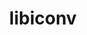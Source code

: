 ---
title: "libiconv"
layout: cache
categories: [package, develop]
meta: {"compilers": ["apple-clang@16.0.0", "cce@18.0.0", "gcc@10.5.0", "gcc@11.1.0", "gcc@11.4.0", "gcc@12.3.0", "gcc@12.4.0", "gcc@13.2.0", "gcc@13.3.0", "gcc@7.3.1", "gcc@7.5.0", "intel-oneapi-compilers@2024.1.0", "intel-oneapi-compilers@2025.1.0"], "num_specs": 116, "num_specs_by_stack": {"aws-pcluster-neoverse_v1": 6, "aws-pcluster-x86_64_v4": 24, "bootstrap-aarch64-darwin": 4, "bootstrap-x86_64-linux-gnu": 5, "build_systems": 5, "data-vis-sdk": 5, "developer-tools-aarch64-linux-gnu": 5, "developer-tools-darwin": 4, "developer-tools-x86_64_v3-linux-gnu": 5, "e4s": 4, "e4s-cray-rhel": 4, "e4s-neoverse-v2": 5, "e4s-oneapi": 7, "e4s-rocm-external": 5, "hep": 5, "ml-darwin-aarch64-mps": 4, "ml-linux-aarch64-cpu": 5, "ml-linux-aarch64-cuda": 5, "ml-linux-x86_64-cpu": 5, "ml-linux-x86_64-cuda": 5, "ml-linux-x86_64-rocm": 4, "radiuss": 5, "radiuss-aws": 5, "radiuss-aws-aarch64": 21, "root": 116, "tutorial": 10}, "oss": ["amzn2", "centos7", "rhel8", "sequoia", "ubuntu18.04", "ubuntu20.04", "ubuntu22.04", "ubuntu24.04"], "platforms": ["darwin", "linux"], "stacks": ["aws-pcluster-neoverse_v1", "aws-pcluster-x86_64_v4", "bootstrap-aarch64-darwin", "bootstrap-x86_64-linux-gnu", "build_systems", "data-vis-sdk", "developer-tools-aarch64-linux-gnu", "developer-tools-darwin", "developer-tools-x86_64_v3-linux-gnu", "e4s", "e4s-cray-rhel", "e4s-neoverse-v2", "e4s-oneapi", "e4s-rocm-external", "hep", "ml-darwin-aarch64-mps", "ml-linux-aarch64-cpu", "ml-linux-aarch64-cuda", "ml-linux-x86_64-cpu", "ml-linux-x86_64-cuda", "ml-linux-x86_64-rocm", "radiuss", "radiuss-aws", "radiuss-aws-aarch64", "root", "tutorial"], "targets": ["aarch64", "neoverse_v1", "neoverse_v2", "x86_64_v3", "x86_64_v4"], "versions": ["1.17", "1.18"]}
spec_details: [{"compiler": "gcc@7.3.1", "hash": "2cml6ujl6jrhliaigbbfx54sbefrjozf", "os": "amzn2", "platform": "linux", "size": "-", "stacks": ["radiuss-aws-aarch64", "root"], "target": "neoverse_v2", "variants": ["build_system=autotools", "libs:=shared,static"], "versions": ["1.17"]}, {"compiler": "intel-oneapi-compilers@2024.1.0", "hash": "2lopb5tcbt7maevwisf7tspg75ok62df", "os": "amzn2", "platform": "linux", "size": "-", "stacks": ["aws-pcluster-x86_64_v4", "root"], "target": "x86_64_v3", "variants": ["build_system=autotools", "libs:=shared,static"], "versions": ["1.17"]}, {"compiler": "gcc@11.4.0", "hash": "2vowglxa2egh4zpqfx3hk75bsie3n627", "os": "ubuntu22.04", "platform": "linux", "size": "-", "stacks": ["e4s-neoverse-v2", "root"], "target": "neoverse_v2", "variants": ["build_system=autotools", "libs:=shared,static"], "versions": ["1.18"]}, {"compiler": "gcc@7.3.1", "hash": "37rlkmj5jl6t2g3zdgrqxn3ho5oswrnk", "os": "amzn2", "platform": "linux", "size": "-", "stacks": ["radiuss-aws-aarch64", "root"], "target": "neoverse_v2", "variants": ["build_system=autotools", "libs:=shared,static"], "versions": ["1.18"]}, {"compiler": "gcc@11.4.0", "hash": "3amfuk6kioluir2z37upxswmxjiuy77n", "os": "ubuntu22.04", "platform": "linux", "size": "-", "stacks": ["e4s-neoverse-v2", "root"], "target": "neoverse_v2", "variants": ["build_system=autotools", "libs:=shared,static"], "versions": ["1.18"]}, {"compiler": "gcc@7.3.1", "hash": "3b3guktdjiswyq3bqyxgo2fxwcg7fdrt", "os": "amzn2", "platform": "linux", "size": "-", "stacks": ["radiuss-aws", "root"], "target": "x86_64_v3", "variants": ["build_system=autotools", "libs:=shared,static"], "versions": ["1.18"]}, {"compiler": "gcc@7.3.1", "hash": "3chn7iezm5iew4vw2w5pxdgcz3a6xqkx", "os": "amzn2", "platform": "linux", "size": "-", "stacks": ["radiuss-aws-aarch64", "root"], "target": "aarch64", "variants": ["build_system=autotools", "libs:=shared,static"], "versions": ["1.18"]}, {"compiler": "intel-oneapi-compilers@2024.1.0", "hash": "3fvoic2b2kxwo7flwefqcmfinl4q6xkf", "os": "amzn2", "platform": "linux", "size": "-", "stacks": ["aws-pcluster-x86_64_v4", "root"], "target": "x86_64_v3", "variants": ["build_system=autotools", "libs:=shared,static"], "versions": ["1.18"]}, {"compiler": "gcc@11.1.0", "hash": "3okxcxljcetb7x2fywxkg2aaxv7vfnri", "os": "ubuntu20.04", "platform": "linux", "size": "-", "stacks": ["data-vis-sdk", "root"], "target": "x86_64_v3", "variants": ["build_system=autotools", "libs:=shared,static"], "versions": ["1.17"]}, {"compiler": "intel-oneapi-compilers@2024.1.0", "hash": "43scyogc7dsmpxgxyuujy6wqkyiz4lm4", "os": "amzn2", "platform": "linux", "size": "-", "stacks": ["aws-pcluster-x86_64_v4", "root"], "target": "x86_64_v3", "variants": ["build_system=autotools", "libs:=shared,static"], "versions": ["1.18"]}, {"compiler": "gcc@13.3.0", "hash": "45mtd7n2jg2ky4wmglk25d2lgn24fgum", "os": "rhel8", "platform": "linux", "size": "-", "stacks": ["developer-tools-aarch64-linux-gnu", "root"], "target": "aarch64", "variants": ["build_system=autotools", "libs:=shared,static"], "versions": ["1.17"]}, {"compiler": "gcc@7.5.0", "hash": "46ec7ru2gt7edlyzpkptjvyf6fouqfqk", "os": "ubuntu18.04", "platform": "linux", "size": "-", "stacks": ["build_systems", "radiuss", "root"], "target": "x86_64_v3", "variants": ["build_system=autotools", "libs:=shared,static"], "versions": ["1.18"]}, {"compiler": "gcc@11.4.0", "hash": "4hkadmnvem4ennh4xqmizaeh6psjs5iu", "os": "ubuntu22.04", "platform": "linux", "size": "-", "stacks": ["e4s-neoverse-v2", "root"], "target": "neoverse_v2", "variants": ["build_system=autotools", "libs:=shared,static"], "versions": ["1.18"]}, {"compiler": "gcc@13.2.0", "hash": "4tqa6wxqumx3lrkobh22dthga5vffiww", "os": "ubuntu24.04", "platform": "linux", "size": "-", "stacks": ["ml-linux-aarch64-cpu", "ml-linux-aarch64-cuda", "root"], "target": "aarch64", "variants": ["build_system=autotools", "libs:=shared,static"], "versions": ["1.17"]}, {"compiler": "gcc@13.2.0", "hash": "5jwn2ozfaok3vb4llcrsevkd7afyiznx", "os": "ubuntu24.04", "platform": "linux", "size": "-", "stacks": ["bootstrap-x86_64-linux-gnu", "ml-linux-x86_64-cpu", "ml-linux-x86_64-cuda", "ml-linux-x86_64-rocm", "root"], "target": "x86_64_v3", "variants": ["build_system=autotools", "libs:=shared,static"], "versions": ["1.17"]}, {"compiler": "intel-oneapi-compilers@2024.1.0", "hash": "67gooqsztee2j3kw25tqrdjoupv7v57q", "os": "amzn2", "platform": "linux", "size": "-", "stacks": ["aws-pcluster-x86_64_v4", "root"], "target": "x86_64_v3", "variants": ["build_system=autotools", "libs:=shared,static"], "versions": ["1.17"]}, {"compiler": "intel-oneapi-compilers@2024.1.0", "hash": "73hd72w67cz5agh2sufjtvaxlnmyphy4", "os": "amzn2", "platform": "linux", "size": "-", "stacks": ["aws-pcluster-x86_64_v4", "root"], "target": "x86_64_v4", "variants": ["build_system=autotools", "libs:=shared,static"], "versions": ["1.18"]}, {"compiler": "gcc@12.4.0", "hash": "7dhgmq5j5kmboqcctt63t3rjpcaioogs", "os": "amzn2", "platform": "linux", "size": "-", "stacks": ["aws-pcluster-neoverse_v1", "root"], "target": "neoverse_v1", "variants": ["build_system=autotools", "libs:=shared,static"], "versions": ["1.18"]}, {"compiler": "intel-oneapi-compilers@2024.1.0", "hash": "7wzn3tomo5k54444xganacdshdpbgxci", "os": "amzn2", "platform": "linux", "size": "-", "stacks": ["aws-pcluster-x86_64_v4", "root"], "target": "x86_64_v4", "variants": ["build_system=autotools", "libs:=shared,static"], "versions": ["1.17"]}, {"compiler": "intel-oneapi-compilers@2024.1.0", "hash": "acgmtnmfqxdolv56prcx5sugfnsx7dpd", "os": "amzn2", "platform": "linux", "size": "-", "stacks": ["aws-pcluster-x86_64_v4", "root"], "target": "x86_64_v4", "variants": ["build_system=autotools", "libs:=shared,static"], "versions": ["1.18"]}, {"compiler": "cce@18.0.0", "hash": "aj3gsqafxr6w2a6yyespa23qsmqizfue", "os": "rhel8", "platform": "linux", "size": "-", "stacks": ["e4s-cray-rhel", "root"], "target": "x86_64_v3", "variants": ["build_system=autotools", "libs:=shared,static"], "versions": ["1.17"]}, {"compiler": "intel-oneapi-compilers@2024.1.0", "hash": "awoflwdy2ebwcgx55ypgnvg7apbbns2l", "os": "amzn2", "platform": "linux", "size": "-", "stacks": ["aws-pcluster-x86_64_v4", "root"], "target": "x86_64_v3", "variants": ["build_system=autotools", "libs:=shared,static"], "versions": ["1.18"]}, {"compiler": "gcc@7.3.1", "hash": "ax3s2reorldekudjmv7q4n5m6i3utzqy", "os": "amzn2", "platform": "linux", "size": "-", "stacks": ["radiuss-aws-aarch64", "root"], "target": "neoverse_v1", "variants": ["build_system=autotools", "libs:=shared,static"], "versions": ["1.18"]}, {"compiler": "gcc@11.4.0", "hash": "bjcdosslijcppcwuapdofwbc46tcengq", "os": "ubuntu22.04", "platform": "linux", "size": "-", "stacks": ["e4s-rocm-external", "hep", "root", "tutorial"], "target": "x86_64_v3", "variants": ["build_system=autotools", "libs:=shared,static"], "versions": ["1.18"]}, {"compiler": "gcc@11.1.0", "hash": "bobkmmgh7jcaohfaoue4kxwszvgfsx25", "os": "ubuntu20.04", "platform": "linux", "size": "-", "stacks": ["data-vis-sdk", "root"], "target": "x86_64_v3", "variants": ["build_system=autotools", "libs:=shared,static"], "versions": ["1.18"]}, {"compiler": "gcc@11.1.0", "hash": "c4wdwtaef74sfzsy3lri3bp2qjlskr3s", "os": "ubuntu20.04", "platform": "linux", "size": "-", "stacks": ["data-vis-sdk", "root"], "target": "x86_64_v3", "variants": ["build_system=autotools", "libs:=shared,static"], "versions": ["1.18"]}, {"compiler": "gcc@7.3.1", "hash": "cbbpz5pnind3gw2w2uufz2rso5aljw6v", "os": "amzn2", "platform": "linux", "size": "-", "stacks": ["radiuss-aws-aarch64", "root"], "target": "neoverse_v1", "variants": ["build_system=autotools", "libs:=shared,static"], "versions": ["1.17"]}, {"compiler": "gcc@7.3.1", "hash": "cc6hqsrwxyal3phoyrjak3ozny4fgoyf", "os": "amzn2", "platform": "linux", "size": "-", "stacks": ["radiuss-aws-aarch64", "root"], "target": "neoverse_v1", "variants": ["build_system=autotools", "libs:=shared,static"], "versions": ["1.17"]}, {"compiler": "gcc@10.5.0", "hash": "clhstehrhc5lee452z4qi2epabtpm2rp", "os": "centos7", "platform": "linux", "size": "-", "stacks": ["developer-tools-x86_64_v3-linux-gnu", "root"], "target": "x86_64_v3", "variants": ["build_system=autotools", "libs:=shared,static"], "versions": ["1.18"]}, {"compiler": "gcc@7.5.0", "hash": "cyhkzwtoh7ns3oblov7zevz53sb7vnlh", "os": "ubuntu18.04", "platform": "linux", "size": "-", "stacks": ["build_systems", "radiuss", "root"], "target": "x86_64_v3", "variants": ["build_system=autotools", "libs:=shared,static"], "versions": ["1.17"]}, {"compiler": "apple-clang@16.0.0", "hash": "cylyxx5pfo6pmj5svpxglsgftsahkbq3", "os": "sequoia", "platform": "darwin", "size": "-", "stacks": ["bootstrap-aarch64-darwin", "developer-tools-darwin", "ml-darwin-aarch64-mps", "root"], "target": "aarch64", "variants": ["build_system=autotools", "libs:=shared,static"], "versions": ["1.18"]}, {"compiler": "gcc@7.3.1", "hash": "d47dgit2636n7likhkfhsdewe3qxufgo", "os": "amzn2", "platform": "linux", "size": "-", "stacks": ["radiuss-aws", "root"], "target": "x86_64_v3", "variants": ["build_system=autotools", "libs:=shared,static"], "versions": ["1.18"]}, {"compiler": "gcc@13.2.0", "hash": "djvut36b52vfrwt6hwmut35clky66uvc", "os": "ubuntu24.04", "platform": "linux", "size": "-", "stacks": ["bootstrap-x86_64-linux-gnu", "ml-linux-x86_64-cpu", "ml-linux-x86_64-cuda", "root"], "target": "x86_64_v3", "variants": ["build_system=autotools", "libs:=shared,static"], "versions": ["1.18"]}, {"compiler": "gcc@13.3.0", "hash": "dmugtvvpaefg2gs6gr5eeae5anlalgxi", "os": "rhel8", "platform": "linux", "size": "-", "stacks": ["developer-tools-aarch64-linux-gnu", "root"], "target": "aarch64", "variants": ["build_system=autotools", "libs:=shared,static"], "versions": ["1.18"]}, {"compiler": "gcc@13.2.0", "hash": "dtqtb3wuutwse6qbggvvulyc6nd4ffjb", "os": "ubuntu24.04", "platform": "linux", "size": "-", "stacks": ["ml-linux-aarch64-cpu", "ml-linux-aarch64-cuda", "root"], "target": "aarch64", "variants": ["build_system=autotools", "libs:=shared,static"], "versions": ["1.18"]}, {"compiler": "gcc@11.4.0", "hash": "dzquya57stg4u3ndrk46hnrho23xo6x2", "os": "ubuntu22.04", "platform": "linux", "size": "-", "stacks": ["e4s", "e4s-rocm-external", "hep", "root", "tutorial"], "target": "x86_64_v3", "variants": ["build_system=autotools", "libs:=shared,static"], "versions": ["1.17"]}, {"compiler": "intel-oneapi-compilers@2024.1.0", "hash": "e2se2kcynl2ngm66m5bs35hflhaqduhm", "os": "amzn2", "platform": "linux", "size": "-", "stacks": ["aws-pcluster-x86_64_v4", "root"], "target": "x86_64_v3", "variants": ["build_system=autotools", "libs:=shared,static"], "versions": ["1.18"]}, {"compiler": "gcc@12.3.0", "hash": "e3jj2j6ilzeq5ubm52wk77dsj2dmb3ke", "os": "ubuntu22.04", "platform": "linux", "size": "-", "stacks": ["root", "tutorial"], "target": "x86_64_v3", "variants": ["build_system=autotools", "libs:=shared,static"], "versions": ["1.18"]}, {"compiler": "gcc@7.3.1", "hash": "ephunj4o5rdxxh2d56zhbyrfr4n35scj", "os": "amzn2", "platform": "linux", "size": "-", "stacks": ["radiuss-aws-aarch64", "root"], "target": "aarch64", "variants": ["build_system=autotools", "libs:=shared,static"], "versions": ["1.18"]}, {"compiler": "gcc@11.4.0", "hash": "esdisix4umpvrnnv6njhqvakyyradctv", "os": "ubuntu22.04", "platform": "linux", "size": "-", "stacks": ["e4s-neoverse-v2", "root"], "target": "neoverse_v2", "variants": ["build_system=autotools", "libs:=shared,static"], "versions": ["1.17"]}, {"compiler": "gcc@13.2.0", "hash": "exb4ckvwti77uhpaqew3tp6izmam62l4", "os": "ubuntu24.04", "platform": "linux", "size": "-", "stacks": ["bootstrap-x86_64-linux-gnu", "ml-linux-x86_64-cpu", "ml-linux-x86_64-cuda", "ml-linux-x86_64-rocm", "root"], "target": "x86_64_v3", "variants": ["build_system=autotools", "libs:=shared,static"], "versions": ["1.18"]}, {"compiler": "intel-oneapi-compilers@2024.1.0", "hash": "gosuppclf7eq6fhivglvapwos2r75hip", "os": "amzn2", "platform": "linux", "size": "-", "stacks": ["aws-pcluster-x86_64_v4", "root"], "target": "x86_64_v4", "variants": ["build_system=autotools", "libs:=shared,static"], "versions": ["1.17"]}, {"compiler": "gcc@7.3.1", "hash": "gzfo6my4erkticzm4pokzsv5niec6odn", "os": "amzn2", "platform": "linux", "size": "-", "stacks": ["radiuss-aws-aarch64", "root"], "target": "aarch64", "variants": ["build_system=autotools", "libs:=shared,static"], "versions": ["1.17"]}, {"compiler": "intel-oneapi-compilers@2024.1.0", "hash": "hgnlmjydrj4goz2x5xgv43r7i67ofkic", "os": "amzn2", "platform": "linux", "size": "-", "stacks": ["aws-pcluster-x86_64_v4", "root"], "target": "x86_64_v4", "variants": ["build_system=autotools", "libs:=shared,static"], "versions": ["1.18"]}, {"compiler": "gcc@7.3.1", "hash": "hkwuhdsizuvoa2djxq6k4ajwdpliqugu", "os": "amzn2", "platform": "linux", "size": "-", "stacks": ["radiuss-aws-aarch64", "root"], "target": "aarch64", "variants": ["build_system=autotools", "libs:=shared,static"], "versions": ["1.17"]}, {"compiler": "cce@18.0.0", "hash": "hx5gayb3fzqerxczwco222i3qxditsua", "os": "rhel8", "platform": "linux", "size": "-", "stacks": ["e4s-cray-rhel", "root"], "target": "x86_64_v3", "variants": ["build_system=autotools", "libs:=shared,static"], "versions": ["1.18"]}, {"compiler": "intel-oneapi-compilers@2025.1.0", "hash": "i7r5huiscukqur4gph7pgxpftylzrcnd", "os": "ubuntu22.04", "platform": "linux", "size": "-", "stacks": ["e4s-oneapi", "root"], "target": "x86_64_v3", "variants": ["build_system=autotools", "libs:=shared,static"], "versions": ["1.18"]}, {"compiler": "cce@18.0.0", "hash": "icyo6vruq2plg6xsecnjadyh5llokspo", "os": "rhel8", "platform": "linux", "size": "-", "stacks": ["e4s-cray-rhel", "root"], "target": "x86_64_v3", "variants": ["build_system=autotools", "libs:=shared,static"], "versions": ["1.17"]}, {"compiler": "gcc@7.3.1", "hash": "isp2olkurd3cltoe3bvd47hvwua2urtb", "os": "amzn2", "platform": "linux", "size": "-", "stacks": ["radiuss-aws", "root"], "target": "x86_64_v3", "variants": ["build_system=autotools", "libs:=shared,static"], "versions": ["1.18"]}, {"compiler": "gcc@11.4.0", "hash": "j4ng4gohtzwjmnryay52nh3r2ekq4ds2", "os": "ubuntu22.04", "platform": "linux", "size": "-", "stacks": ["e4s-neoverse-v2", "root"], "target": "neoverse_v2", "variants": ["build_system=autotools", "libs:=shared,static"], "versions": ["1.17"]}, {"compiler": "gcc@13.3.0", "hash": "j5ombjmsvnanils3lhscadw4fex22j52", "os": "rhel8", "platform": "linux", "size": "-", "stacks": ["developer-tools-aarch64-linux-gnu", "root"], "target": "aarch64", "variants": ["build_system=autotools", "libs:=shared,static"], "versions": ["1.17"]}, {"compiler": "intel-oneapi-compilers@2025.1.0", "hash": "j5ro44ga7ke6lnvhgnwc4m42m67tnlna", "os": "ubuntu22.04", "platform": "linux", "size": "-", "stacks": ["e4s-oneapi", "root"], "target": "x86_64_v3", "variants": ["build_system=autotools", "libs:=shared,static"], "versions": ["1.18"]}, {"compiler": "gcc@10.5.0", "hash": "j64e3iobzgooabe7wx7kghd5fwohuq3j", "os": "centos7", "platform": "linux", "size": "-", "stacks": ["developer-tools-x86_64_v3-linux-gnu", "root"], "target": "x86_64_v3", "variants": ["build_system=autotools", "libs:=shared,static"], "versions": ["1.17"]}, {"compiler": "intel-oneapi-compilers@2024.1.0", "hash": "jdjhxw4xvf36rslrbmhqh3dabjzrqqnv", "os": "amzn2", "platform": "linux", "size": "-", "stacks": ["aws-pcluster-x86_64_v4", "root"], "target": "x86_64_v3", "variants": ["build_system=autotools", "libs:=shared,static"], "versions": ["1.18"]}, {"compiler": "gcc@7.3.1", "hash": "jk4w6sx5s5tgdfujchlnocrpmqlhij73", "os": "amzn2", "platform": "linux", "size": "-", "stacks": ["radiuss-aws", "root"], "target": "x86_64_v3", "variants": ["build_system=autotools", "libs:=shared,static"], "versions": ["1.17"]}, {"compiler": "gcc@10.5.0", "hash": "jrth5jzgirp5vflk3ota6hfvh2p3vddm", "os": "centos7", "platform": "linux", "size": "-", "stacks": ["developer-tools-x86_64_v3-linux-gnu", "root"], "target": "x86_64_v3", "variants": ["build_system=autotools", "libs:=shared,static"], "versions": ["1.18"]}, {"compiler": "gcc@7.5.0", "hash": "jshi6xyfpjw4zz3u2u3eehztpvzrjrjb", "os": "ubuntu18.04", "platform": "linux", "size": "-", "stacks": ["build_systems", "radiuss", "root"], "target": "x86_64_v3", "variants": ["build_system=autotools", "libs:=shared,static"], "versions": ["1.18"]}, {"compiler": "gcc@13.2.0", "hash": "jwq2u6gew3uxzonnk5rvvms2yhkxfnqm", "os": "ubuntu24.04", "platform": "linux", "size": "-", "stacks": ["ml-linux-aarch64-cpu", "ml-linux-aarch64-cuda", "root"], "target": "aarch64", "variants": ["build_system=autotools", "libs:=shared,static"], "versions": ["1.18"]}, {"compiler": "gcc@7.3.1", "hash": "jxqses4y54aerdswqjas6f3zazspqegj", "os": "amzn2", "platform": "linux", "size": "-", "stacks": ["radiuss-aws-aarch64", "root"], "target": "neoverse_v2", "variants": ["build_system=autotools", "libs:=shared,static"], "versions": ["1.17"]}, {"compiler": "gcc@7.3.1", "hash": "k2gc6vyw3bijxg7ccibntuegm5iw43sw", "os": "amzn2", "platform": "linux", "size": "-", "stacks": ["radiuss-aws-aarch64", "root"], "target": "neoverse_v1", "variants": ["build_system=autotools", "libs:=shared,static"], "versions": ["1.17"]}, {"compiler": "intel-oneapi-compilers@2025.1.0", "hash": "k5nilhcpacnvullqkil64hqm556rwtq4", "os": "ubuntu22.04", "platform": "linux", "size": "-", "stacks": ["e4s-oneapi", "root"], "target": "x86_64_v3", "variants": ["build_system=autotools", "libs:=shared,static"], "versions": ["1.18"]}, {"compiler": "gcc@7.3.1", "hash": "k7hy2r4envd3pub6jk6j3dl26z62hke2", "os": "amzn2", "platform": "linux", "size": "-", "stacks": ["radiuss-aws-aarch64", "root"], "target": "aarch64", "variants": ["build_system=autotools", "libs:=shared,static"], "versions": ["1.17"]}, {"compiler": "gcc@12.3.0", "hash": "mbry6kumjstsdvhry7ryrg2txvhki6tv", "os": "ubuntu22.04", "platform": "linux", "size": "-", "stacks": ["root", "tutorial"], "target": "x86_64_v3", "variants": ["build_system=autotools", "libs:=shared,static"], "versions": ["1.18"]}, {"compiler": "gcc@7.3.1", "hash": "mjan7dwuxtznn7swurjemf4kss36kwmj", "os": "amzn2", "platform": "linux", "size": "-", "stacks": ["radiuss-aws-aarch64", "root"], "target": "aarch64", "variants": ["build_system=autotools", "libs:=shared,static"], "versions": ["1.17"]}, {"compiler": "gcc@13.3.0", "hash": "nkbn7pjlyerwyhcterghfxbcsksucwj2", "os": "rhel8", "platform": "linux", "size": "-", "stacks": ["developer-tools-aarch64-linux-gnu", "root"], "target": "aarch64", "variants": ["build_system=autotools", "libs:=shared,static"], "versions": ["1.18"]}, {"compiler": "gcc@13.2.0", "hash": "npsz5kmqqubphwiwi7hh75ewh25felnc", "os": "ubuntu24.04", "platform": "linux", "size": "-", "stacks": ["bootstrap-x86_64-linux-gnu", "ml-linux-x86_64-cpu", "ml-linux-x86_64-cuda", "ml-linux-x86_64-rocm", "root"], "target": "x86_64_v3", "variants": ["build_system=autotools", "libs:=shared,static"], "versions": ["1.18"]}, {"compiler": "gcc@11.4.0", "hash": "o2hljqiyfqnb35xcorknhav2xelhnryp", "os": "ubuntu22.04", "platform": "linux", "size": "-", "stacks": ["e4s", "e4s-rocm-external", "hep", "root", "tutorial"], "target": "x86_64_v3", "variants": ["build_system=autotools", "libs:=shared,static"], "versions": ["1.18"]}, {"compiler": "gcc@7.3.1", "hash": "obgqu33jwjuu7ut5poype2zrmjxyhmtl", "os": "amzn2", "platform": "linux", "size": "-", "stacks": ["radiuss-aws-aarch64", "root"], "target": "neoverse_v1", "variants": ["build_system=autotools", "libs:=shared,static"], "versions": ["1.18"]}, {"compiler": "gcc@13.2.0", "hash": "oi4msww7ghfm7jxyfzlvdx3fgijuggru", "os": "ubuntu24.04", "platform": "linux", "size": "-", "stacks": ["ml-linux-aarch64-cpu", "ml-linux-aarch64-cuda", "root"], "target": "aarch64", "variants": ["build_system=autotools", "libs:=shared,static"], "versions": ["1.17"]}, {"compiler": "intel-oneapi-compilers@2024.1.0", "hash": "osxhdbl47wrrxkzix2vc5rnsrv7za66t", "os": "amzn2", "platform": "linux", "size": "-", "stacks": ["aws-pcluster-x86_64_v4", "root"], "target": "x86_64_v3", "variants": ["build_system=autotools", "libs:=shared,static"], "versions": ["1.17"]}, {"compiler": "intel-oneapi-compilers@2025.1.0", "hash": "oug6eax3hlauwb7emnbl2modrovclkvm", "os": "ubuntu22.04", "platform": "linux", "size": "-", "stacks": ["e4s-oneapi", "root"], "target": "x86_64_v3", "variants": ["build_system=autotools", "libs:=shared,static"], "versions": ["1.17"]}, {"compiler": "intel-oneapi-compilers@2024.1.0", "hash": "p7k6i4fnhjjlz63y46hvldzemfkhgqfd", "os": "amzn2", "platform": "linux", "size": "-", "stacks": ["aws-pcluster-x86_64_v4", "root"], "target": "x86_64_v3", "variants": ["build_system=autotools", "libs:=shared,static"], "versions": ["1.18"]}, {"compiler": "gcc@7.3.1", "hash": "pfamg3zozcc4lrhgtrjnroyokhhvopl7", "os": "amzn2", "platform": "linux", "size": "-", "stacks": ["radiuss-aws-aarch64", "root"], "target": "neoverse_v2", "variants": ["build_system=autotools", "libs:=shared,static"], "versions": ["1.18"]}, {"compiler": "gcc@7.3.1", "hash": "pmh2nsiw4dgkcafevo3zk4bcv3tz6skg", "os": "amzn2", "platform": "linux", "size": "-", "stacks": ["radiuss-aws", "root"], "target": "x86_64_v3", "variants": ["build_system=autotools", "libs:=shared,static"], "versions": ["1.17"]}, {"compiler": "intel-oneapi-compilers@2024.1.0", "hash": "ppvcpwnbh3npcyqetnqymr2re4k7bfel", "os": "amzn2", "platform": "linux", "size": "-", "stacks": ["aws-pcluster-x86_64_v4", "root"], "target": "x86_64_v4", "variants": ["build_system=autotools", "libs:=shared,static"], "versions": ["1.18"]}, {"compiler": "gcc@12.3.0", "hash": "qirl5zan33adhhferk3rqrohnwlkywuj", "os": "ubuntu22.04", "platform": "linux", "size": "-", "stacks": ["root", "tutorial"], "target": "x86_64_v3", "variants": ["build_system=autotools", "libs:=shared,static"], "versions": ["1.17"]}, {"compiler": "gcc@13.2.0", "hash": "qjofgzv6j2mabxhb5j5v2tlxvq7rvj3c", "os": "ubuntu24.04", "platform": "linux", "size": "-", "stacks": ["ml-linux-aarch64-cpu", "ml-linux-aarch64-cuda", "root"], "target": "aarch64", "variants": ["build_system=autotools", "libs:=shared,static"], "versions": ["1.18"]}, {"compiler": "gcc@13.3.0", "hash": "qkbfm6ssw2arfoc2ezuhuuysinvwry4x", "os": "rhel8", "platform": "linux", "size": "-", "stacks": ["developer-tools-aarch64-linux-gnu", "root"], "target": "aarch64", "variants": ["build_system=autotools", "libs:=shared,static"], "versions": ["1.18"]}, {"compiler": "apple-clang@16.0.0", "hash": "qrftct3av2u3ko7hdzvaj5lovoqyljb6", "os": "sequoia", "platform": "darwin", "size": "-", "stacks": ["bootstrap-aarch64-darwin", "developer-tools-darwin", "ml-darwin-aarch64-mps", "root"], "target": "aarch64", "variants": ["build_system=autotools", "libs:=shared,static"], "versions": ["1.17"]}, {"compiler": "gcc@11.4.0", "hash": "qsbir2ceugufzmu72e6fjr2eslf4robh", "os": "ubuntu22.04", "platform": "linux", "size": "-", "stacks": ["e4s", "e4s-rocm-external", "hep", "root", "tutorial"], "target": "x86_64_v3", "variants": ["build_system=autotools", "libs:=shared,static"], "versions": ["1.18"]}, {"compiler": "gcc@12.4.0", "hash": "qweu4fdumlf2gpfgj5mjad2ymfa5m6vg", "os": "amzn2", "platform": "linux", "size": "-", "stacks": ["aws-pcluster-neoverse_v1", "root"], "target": "neoverse_v1", "variants": ["build_system=autotools", "libs:=shared,static"], "versions": ["1.18"]}, {"compiler": "intel-oneapi-compilers@2025.1.0", "hash": "rccnualxzneu4ennvgqdqp3vokncurhd", "os": "ubuntu22.04", "platform": "linux", "size": "-", "stacks": ["e4s-oneapi", "root"], "target": "x86_64_v3", "variants": ["build_system=autotools", "libs:=shared,static"], "versions": ["1.18"]}, {"compiler": "gcc@7.3.1", "hash": "rvn6kpmxk7by6olcglaqmafwpw547kjw", "os": "amzn2", "platform": "linux", "size": "-", "stacks": ["radiuss-aws-aarch64", "root"], "target": "aarch64", "variants": ["build_system=autotools", "libs:=shared,static"], "versions": ["1.18"]}, {"compiler": "intel-oneapi-compilers@2024.1.0", "hash": "s2yzdeoivfr6lfnbga4he7kcebpdjvx7", "os": "amzn2", "platform": "linux", "size": "-", "stacks": ["aws-pcluster-x86_64_v4", "root"], "target": "x86_64_v4", "variants": ["build_system=autotools", "libs:=shared,static"], "versions": ["1.17"]}, {"compiler": "apple-clang@16.0.0", "hash": "s536yjc3zvbdyyr7mbr37jwos7zpip3w", "os": "sequoia", "platform": "darwin", "size": "-", "stacks": ["bootstrap-aarch64-darwin", "developer-tools-darwin", "ml-darwin-aarch64-mps", "root"], "target": "aarch64", "variants": ["build_system=autotools", "libs:=shared,static"], "versions": ["1.17"]}, {"compiler": "gcc@12.4.0", "hash": "sjbjd3xzvcqdbfmta7wtidc5233ddgte", "os": "amzn2", "platform": "linux", "size": "-", "stacks": ["aws-pcluster-neoverse_v1", "root"], "target": "neoverse_v1", "variants": ["build_system=autotools", "libs:=shared,static"], "versions": ["1.18"]}, {"compiler": "intel-oneapi-compilers@2025.1.0", "hash": "smmgafeblo5rua5dfqxpfmk5ji3quvwb", "os": "ubuntu22.04", "platform": "linux", "size": "-", "stacks": ["e4s-oneapi", "root"], "target": "x86_64_v3", "variants": ["build_system=autotools", "libs:=shared,static"], "versions": ["1.17"]}, {"compiler": "gcc@12.3.0", "hash": "t2tkx7k7qafz7i3ce4o2qxs7vmbq2llv", "os": "ubuntu22.04", "platform": "linux", "size": "-", "stacks": ["root", "tutorial"], "target": "x86_64_v3", "variants": ["build_system=autotools", "libs:=shared,static"], "versions": ["1.17"]}, {"compiler": "gcc@7.3.1", "hash": "t6efvvqtn3e4evf5lk2bmaxdmalqxybv", "os": "amzn2", "platform": "linux", "size": "-", "stacks": ["radiuss-aws-aarch64", "root"], "target": "neoverse_v2", "variants": ["build_system=autotools", "libs:=shared,static"], "versions": ["1.17"]}, {"compiler": "cce@18.0.0", "hash": "tp5wlkpnmzfrj6krakroos36ktvxpo7k", "os": "rhel8", "platform": "linux", "size": "-", "stacks": ["e4s-cray-rhel", "root"], "target": "x86_64_v3", "variants": ["build_system=autotools", "libs:=shared,static"], "versions": ["1.17"]}, {"compiler": "gcc@7.5.0", "hash": "ulc6634mqkgaxbl46ojrp4rnpkojsmw6", "os": "ubuntu18.04", "platform": "linux", "size": "-", "stacks": ["build_systems", "radiuss", "root"], "target": "x86_64_v3", "variants": ["build_system=autotools", "libs:=shared,static"], "versions": ["1.18"]}, {"compiler": "apple-clang@16.0.0", "hash": "utalisgxkpywb5vr5po3lv5uyjmq4pkq", "os": "sequoia", "platform": "darwin", "size": "-", "stacks": ["bootstrap-aarch64-darwin", "developer-tools-darwin", "ml-darwin-aarch64-mps", "root"], "target": "aarch64", "variants": ["build_system=autotools", "libs:=shared,static"], "versions": ["1.18"]}, {"compiler": "gcc@12.4.0", "hash": "v3y3yok3v4lf7szk35smxcd6kxnat4tk", "os": "amzn2", "platform": "linux", "size": "-", "stacks": ["aws-pcluster-neoverse_v1", "root"], "target": "neoverse_v1", "variants": ["build_system=autotools", "libs:=shared,static"], "versions": ["1.17"]}, {"compiler": "intel-oneapi-compilers@2024.1.0", "hash": "v5syf5tfs3hqot47kotzwelr65vydt2l", "os": "amzn2", "platform": "linux", "size": "-", "stacks": ["aws-pcluster-x86_64_v4", "root"], "target": "x86_64_v4", "variants": ["build_system=autotools", "libs:=shared,static"], "versions": ["1.18"]}, {"compiler": "intel-oneapi-compilers@2024.1.0", "hash": "vtifbftwou7kgzolclfnpjuevcvs5mn2", "os": "amzn2", "platform": "linux", "size": "-", "stacks": ["aws-pcluster-x86_64_v4", "root"], "target": "x86_64_v3", "variants": ["build_system=autotools", "libs:=shared,static"], "versions": ["1.18"]}, {"compiler": "intel-oneapi-compilers@2024.1.0", "hash": "w3qvjmqzpibezie2zjp6o3buw4pzeg2b", "os": "amzn2", "platform": "linux", "size": "-", "stacks": ["aws-pcluster-x86_64_v4", "root"], "target": "x86_64_v4", "variants": ["build_system=autotools", "libs:=shared,static"], "versions": ["1.18"]}, {"compiler": "gcc@7.3.1", "hash": "w4oi3lqq4mqxyyg6swf2gkmzupa52y2a", "os": "amzn2", "platform": "linux", "size": "-", "stacks": ["radiuss-aws-aarch64", "root"], "target": "aarch64", "variants": ["build_system=autotools", "libs:=shared,static"], "versions": ["1.18"]}, {"compiler": "gcc@7.3.1", "hash": "w5vdm3jrv4xp7jycuordt5lnyiubtpya", "os": "amzn2", "platform": "linux", "size": "-", "stacks": ["radiuss-aws-aarch64", "root"], "target": "aarch64", "variants": ["build_system=autotools", "libs:=shared,static"], "versions": ["1.18"]}, {"compiler": "gcc@11.4.0", "hash": "w7asyp67cyjotwhpfmg323zmexojnmc7", "os": "ubuntu22.04", "platform": "linux", "size": "-", "stacks": ["e4s", "e4s-rocm-external", "hep", "root", "tutorial"], "target": "x86_64_v3", "variants": ["build_system=autotools", "libs:=shared,static"], "versions": ["1.17"]}, {"compiler": "gcc@12.3.0", "hash": "wdf3n4s3pmkm6c6wz2s5hvb4gwl6rhpf", "os": "ubuntu22.04", "platform": "linux", "size": "-", "stacks": ["root", "tutorial"], "target": "x86_64_v3", "variants": ["build_system=autotools", "libs:=shared,static"], "versions": ["1.18"]}, {"compiler": "gcc@10.5.0", "hash": "x6hrx4yhgikadjebrynyimdyvt3ebfar", "os": "centos7", "platform": "linux", "size": "-", "stacks": ["developer-tools-x86_64_v3-linux-gnu", "root"], "target": "x86_64_v3", "variants": ["build_system=autotools", "libs:=shared,static"], "versions": ["1.17"]}, {"compiler": "intel-oneapi-compilers@2024.1.0", "hash": "xw3nklnxp7thes7etq4c4t35z3ldr3ep", "os": "amzn2", "platform": "linux", "size": "-", "stacks": ["aws-pcluster-x86_64_v4", "root"], "target": "x86_64_v4", "variants": ["build_system=autotools", "libs:=shared,static"], "versions": ["1.18"]}, {"compiler": "intel-oneapi-compilers@2024.1.0", "hash": "yob5pk6vci6z66cqsbopfdmth6qrrlsl", "os": "amzn2", "platform": "linux", "size": "-", "stacks": ["aws-pcluster-x86_64_v4", "root"], "target": "x86_64_v3", "variants": ["build_system=autotools", "libs:=shared,static"], "versions": ["1.17"]}, {"compiler": "intel-oneapi-compilers@2024.1.0", "hash": "yqtmye7ysim76n3zvanego55lpgpaeu6", "os": "amzn2", "platform": "linux", "size": "-", "stacks": ["aws-pcluster-x86_64_v4", "root"], "target": "x86_64_v4", "variants": ["build_system=autotools", "libs:=shared,static"], "versions": ["1.17"]}, {"compiler": "gcc@12.4.0", "hash": "ysgmazurrvieqvxbadwibr63ximd5cuk", "os": "amzn2", "platform": "linux", "size": "-", "stacks": ["aws-pcluster-neoverse_v1", "root"], "target": "neoverse_v1", "variants": ["build_system=autotools", "libs:=shared,static"], "versions": ["1.18"]}, {"compiler": "gcc@7.3.1", "hash": "z3yq2i6plebtgirlmehgsizmwymb72rg", "os": "amzn2", "platform": "linux", "size": "-", "stacks": ["radiuss-aws-aarch64", "root"], "target": "neoverse_v2", "variants": ["build_system=autotools", "libs:=shared,static"], "versions": ["1.17"]}, {"compiler": "intel-oneapi-compilers@2025.1.0", "hash": "zaeblnk565hjxl2yzhh3ihn7tphciheo", "os": "ubuntu22.04", "platform": "linux", "size": "-", "stacks": ["e4s-oneapi", "root"], "target": "x86_64_v3", "variants": ["build_system=autotools", "libs:=shared,static"], "versions": ["1.17"]}, {"compiler": "gcc@11.1.0", "hash": "zamq576jg24bt6f5rsfb4ny57ng4x7jx", "os": "ubuntu20.04", "platform": "linux", "size": "-", "stacks": ["data-vis-sdk", "root"], "target": "x86_64_v3", "variants": ["build_system=autotools", "libs:=shared,static"], "versions": ["1.18"]}, {"compiler": "gcc@13.2.0", "hash": "zctqb6cwem6gd4h7v2svbekmpooou3mg", "os": "ubuntu24.04", "platform": "linux", "size": "-", "stacks": ["bootstrap-x86_64-linux-gnu", "ml-linux-x86_64-cpu", "ml-linux-x86_64-cuda", "ml-linux-x86_64-rocm", "root"], "target": "x86_64_v3", "variants": ["build_system=autotools", "libs:=shared,static"], "versions": ["1.17"]}, {"compiler": "gcc@11.1.0", "hash": "zeavoqpe5qq47buns2yeqb5vbug32c4g", "os": "ubuntu20.04", "platform": "linux", "size": "-", "stacks": ["data-vis-sdk", "root"], "target": "x86_64_v3", "variants": ["build_system=autotools", "libs:=shared,static"], "versions": ["1.17"]}, {"compiler": "gcc@12.4.0", "hash": "zg2odlcpgbq5ih7oauqwqfk3dx4vgii4", "os": "amzn2", "platform": "linux", "size": "-", "stacks": ["aws-pcluster-neoverse_v1", "root"], "target": "neoverse_v1", "variants": ["build_system=autotools", "libs:=shared,static"], "versions": ["1.17"]}, {"compiler": "intel-oneapi-compilers@2024.1.0", "hash": "zgl6p5kfcrjylfxbxhnuz472yvuytbu4", "os": "amzn2", "platform": "linux", "size": "-", "stacks": ["aws-pcluster-x86_64_v4", "root"], "target": "x86_64_v3", "variants": ["build_system=autotools", "libs:=shared,static"], "versions": ["1.18"]}, {"compiler": "gcc@7.5.0", "hash": "zjlj777pvu7vrbv7vz7z2oifsbcpolxn", "os": "ubuntu18.04", "platform": "linux", "size": "-", "stacks": ["build_systems", "radiuss", "root"], "target": "x86_64_v3", "variants": ["build_system=autotools", "libs:=shared,static"], "versions": ["1.17"]}, {"compiler": "gcc@10.5.0", "hash": "zjxof5z3dogzo7ola5vjw2uk7hfbtho5", "os": "centos7", "platform": "linux", "size": "-", "stacks": ["developer-tools-x86_64_v3-linux-gnu", "root"], "target": "x86_64_v3", "variants": ["build_system=autotools", "libs:=shared,static"], "versions": ["1.18"]}, {"compiler": "intel-oneapi-compilers@2024.1.0", "hash": "zntffxf74s7ulpzl2oorkoueg6y55nsx", "os": "amzn2", "platform": "linux", "size": "-", "stacks": ["aws-pcluster-x86_64_v4", "root"], "target": "x86_64_v4", "variants": ["build_system=autotools", "libs:=shared,static"], "versions": ["1.18"]}, {"compiler": "gcc@7.3.1", "hash": "zog2qrwpodmgbir4tomursm5xpekn4ss", "os": "amzn2", "platform": "linux", "size": "-", "stacks": ["radiuss-aws-aarch64", "root"], "target": "neoverse_v1", "variants": ["build_system=autotools", "libs:=shared,static"], "versions": ["1.17"]}]
---